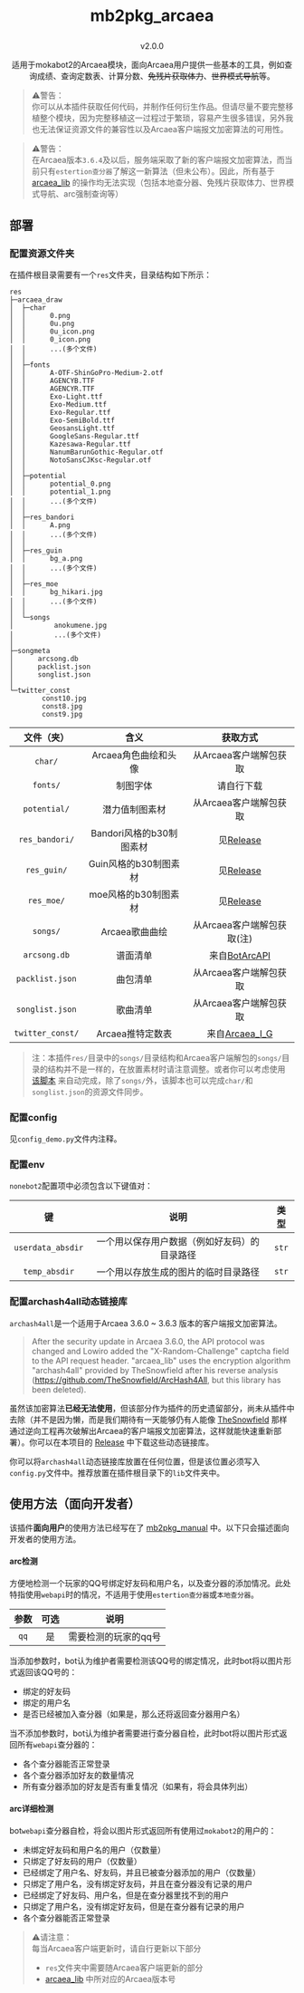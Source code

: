 # <p align="center">mb2pkg_arcaea
<p align="center">v2.0.0
<p align="center">适用于mokabot2的Arcaea模块，面向Arcaea用户提供一些基本的工具，例如查询成绩、查询定数表、计算分数、<del>免残片获取体力</del>、<del>世界模式导航</del>等。

 > ⚠警告：<br>
 你可以从本插件获取任何代码，并制作任何衍生作品。但请尽量不要完整移植整个模块，因为完整移植这一过程过于繁琐，容易产生很多错误，另外我也无法保证资源文件的兼容性以及Arcaea客户端报文加密算法的可用性。

 > ⚠警告：<br>
 在Arcaea版本`3.6.4`及以后，服务端采取了新的客户端报文加密算法，而当前只有`estertion查分器`了解这一新算法（但未公布）。因此，所有基于 [arcaea_lib](arcaea_lib.py) 的操作均无法实现（包括本地查分器、免残片获取体力、世界模式导航、arc强制查询等）


## 部署

### 配置资源文件夹

在插件根目录需要有一个`res`文件夹，目录结构如下所示：
```
res
├─arcaea_draw
│  ├─char
│  │      0.png
│  │      0u.png
│  │      0u_icon.png
│  │      0_icon.png
│  │      ...(多个文件)
│  │
│  ├─fonts
│  │      A-OTF-ShinGoPro-Medium-2.otf
│  │      AGENCYB.TTF
│  │      AGENCYR.TTF
│  │      Exo-Light.ttf
│  │      Exo-Medium.ttf
│  │      Exo-Regular.ttf
│  │      Exo-SemiBold.ttf
│  │      GeosansLight.ttf
│  │      GoogleSans-Regular.ttf
│  │      Kazesawa-Regular.ttf
│  │      NanumBarunGothic-Regular.otf
│  │      NotoSansCJKsc-Regular.otf
│  │
│  ├─potential
│  │      potential_0.png
│  │      potential_1.png
│  │      ...(多个文件)
│  │
│  ├─res_bandori
│  │      A.png
│  │      ...(多个文件)
│  │
│  ├─res_guin
│  │      bg_a.png
│  │      ...(多个文件)
│  │
│  ├─res_moe
│  │      bg_hikari.jpg
│  │      ...(多个文件)
│  │
│  └─songs
│          anokumene.jpg
│          ...(多个文件)
│
├─songmeta
│      arcsong.db
│      packlist.json
│      songlist.json
│
└─twitter_const
        const10.jpg
        const8.jpg
        const9.jpg
```

|文件（夹）|含义|获取方式|
|:---:|:---:|:---:|
|`char/`|Arcaea角色曲绘和头像|从Arcaea客户端解包获取|
|`fonts/`|制图字体|请自行下载|
|`potential/`|潜力值制图素材|从Arcaea客户端解包获取|
|`res_bandori/`|Bandori风格的b30制图素材|见[Release](https://github.com/zhanbao2000/mokabot2/releases)|
|`res_guin/`|Guin风格的b30制图素材|见[Release](https://github.com/zhanbao2000/mokabot2/releases)|
|`res_moe/`|moe风格的b30制图素材|见[Release](https://github.com/zhanbao2000/mokabot2/releases)|
|`songs/`|Arcaea歌曲曲绘|从Arcaea客户端解包获取(注)|
|`arcsong.db`|谱面清单|来自[BotArcAPI](https://github.com/TheSnowfield/BotArcAPIs-Memories/releases)|
|`packlist.json`|曲包清单|从Arcaea客户端解包获取|
|`songlist.json`|歌曲清单|从Arcaea客户端解包获取|
|`twitter_const/`|Arcaea推特定数表|来自[Arcaea_I_G](https://twitter.com/Arcaea_I_G)|

 > 注：本插件`res/`目录中的`songs/`目录结构和Arcaea客户端解包的`songs/`目录的结构并不是一样的，在放置素材时请注意调整。或者你可以考虑使用 [该脚本](https://gist.github.com/zhanbao2000/669cf028697cf13d4b0b3d8422479425) 来自动完成，除了`songs/`外，该脚本也可以完成`char/`和`songlist.json`的资源文件同步。

### 配置config

见`config_demo.py`文件内注释。

### 配置env

`nonebot2`配置项中必须包含以下键值对：

|键|说明|类型|
|:---:|:---:|:---:|
|`userdata_absdir`|一个用以保存用户数据（例如好友码）的目录路径|`str`|
|`temp_absdir`|一个用以存放生成的图片的临时目录路径|`str`|

### 配置archash4all动态链接库

`archash4all`是一个适用于Arcaea 3.6.0 ~ 3.6.3 版本的客户端报文加密算法。

 > After the security update in Arcaea 3.6.0, the API protocol was changed and Lowiro added the
  "X-Random-Challenge" captcha field to the API request header. "arcaea_lib" uses the encryption
  algorithm "archash4all" provided by TheSnowfield after his reverse analysis
  (https://github.com/TheSnowfield/ArcHash4All, but this library has been deleted). 

虽然该加密算法**已经无法使用**，但该部分作为插件的历史遗留部分，尚未从插件中去除（并不是因为懒，而是我们期待有一天能够仍有人能像 [TheSnowfield](https://github.com/TheSnowfield) 那样通过逆向工程再次破解出Arcaea的客户端报文加密算法，这样就能快速重新部署）。你可以在本项目的 [Release](https://github.com/zhanbao2000/mokabot2/releases) 中下载这些动态链接库。

你可以将`archash4all`动态链接库放置在任何位置，但是该位置必须写入`config.py`文件中。推荐放置在插件根目录下的`lib`文件夹中。

## 使用方法（面向开发者）

该插件**面向用户**的使用方法已经写在了 [mb2pkg_manual](../mb2pkg_manual/manual.py) 中。以下只会描述面向开发者的使用方法。

#### arc检测

方便地检测一个玩家的QQ号绑定好友码和用户名，以及查分器的添加情况。此处特指使用`webapi`时的情况，不适用于使用`estertion查分器`或`本地查分器`。

|参数|可选|说明|
|:---:|:---:|:---:|
|`qq`|是|需要检测的玩家的qq号|

当添加参数时，bot认为维护者需要检测该QQ号的绑定情况，此时bot将以图片形式返回该QQ号的：
 
 - 绑定的好友码
 - 绑定的用户名
 - 是否已经被加入查分器（如果是，那么还将返回查分器用户名）

当不添加参数时，bot认为维护者需要进行查分器自检，此时bot将以图片形式返回所有`webapi`查分器的：

 - 各个查分器能否正常登录
 - 各个查分器添加好友的数量情况
 - 所有查分器添加的好友是否有重复情况（如果有，将会具体列出）

#### arc详细检测

bot`webapi`查分器自检，将会以图片形式返回所有使用过`mokabot2`的用户的：

 - 未绑定好友码和用户名的用户（仅数量）
 - 只绑定了好友码的用户（仅数量）
 - 已经绑定了用户名、好友码，并且已被查分器添加的用户（仅数量）
 - 只绑定了用户名，没有绑定好友码，并且在查分器没有记录的用户
 - 已经绑定了好友码、用户名，但是在查分器里找不到的用户
 - 只绑定了用户名，没有绑定好友码，但是在查分器有记录的用户
 - 各个查分器能否正常登录

 > ⚠请注意：<br>
 每当Arcaea客户端更新时，请自行更新以下部分
 > - `res`文件夹中需要随Arcaea客户端更新的部分
 > - [arcaea_lib](arcaea_lib.py) 中所对应的Arcaea版本号